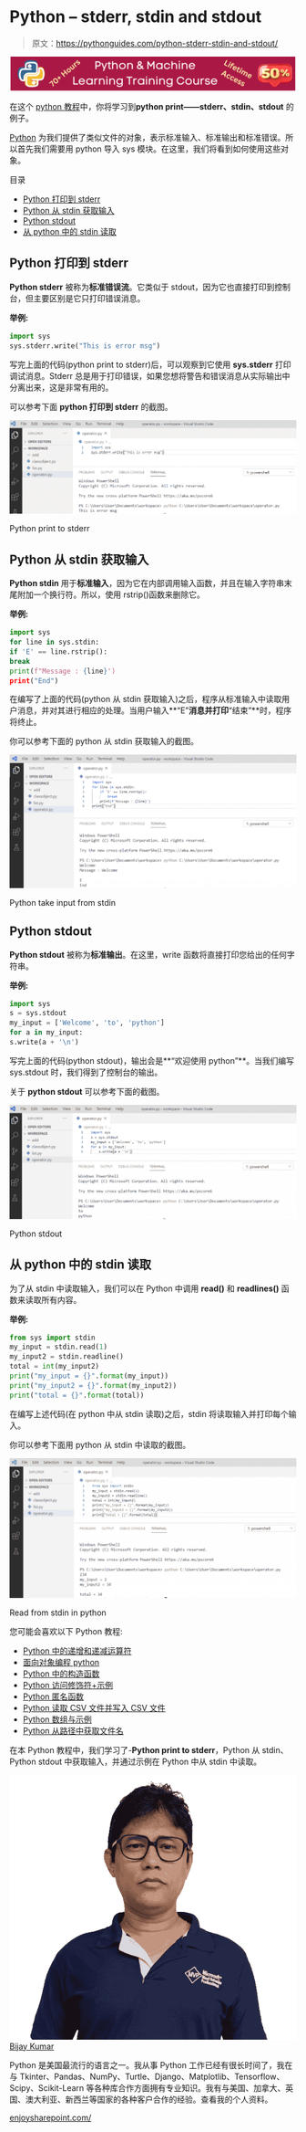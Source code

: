 # Python – stderr, stdin and stdout

> 原文：<https://pythonguides.com/python-stderr-stdin-and-stdout/>

[![Python & Machine Learning training courses](img/49ec9c6da89a04c9f45bab643f8c765c.png)](https://sharepointsky.teachable.com/p/python-and-machine-learning-training-course)

在这个 [python 教程](https://pythonguides.com/python-gui-programming/)中，你将学习到**python print——stderr、stdin、stdout** 的例子。

[Python](https://pythonguides.com/python-programming-for-the-absolute-beginner/) 为我们提供了类似文件的对象，表示标准输入、标准输出和标准错误。所以首先我们需要用 python 导入 sys 模块。在这里，我们将看到如何使用这些对象。

目录

[](#)

*   [Python 打印到 stderr](#Python_print_to_stderr "Python print to stderr")
*   [Python 从 stdin 获取输入](#Python_take_input_from_stdin "Python take input from stdin")
*   [Python stdout](#Python_stdout "Python stdout")
*   [从 python 中的 stdin 读取](#Read_from_stdin_in_python "Read from stdin in python")

## Python 打印到 stderr

**Python stderr** 被称为**标准错误流**。它类似于 stdout，因为它也直接打印到控制台，但主要区别是它只打印错误消息。

**举例:**

```py
import sys
sys.stderr.write("This is error msg")
```

写完上面的代码(python print to stderr)后，可以观察到它使用 **sys.stderr** 打印调试消息。Stderr 总是用于打印错误，如果您想将警告和错误消息从实际输出中分离出来，这是非常有用的。

可以参考下面 **python 打印到 stderr** 的截图。

![Python print to stderr](img/1e47da769222054c57498dc2723aa190.png "Python print to stderr")

Python print to stderr

## Python 从 stdin 获取输入

**Python stdin** 用于**标准输入**，因为它在内部调用输入函数，并且在输入字符串末尾附加一个换行符。所以，使用 rstrip()函数来删除它。

**举例:**

```py
import sys
for line in sys.stdin:
if 'E' == line.rstrip():
break
print(f"Message : {line}')
print("End")
```

在编写了上面的代码(python 从 stdin 获取输入)之后，程序从标准输入中读取用户消息，并对其进行相应的处理。当用户输入**“E”**消息并打印**“结束”**时，程序将终止。

你可以参考下面的 python 从 stdin 获取输入的截图。

![Python take input from stdin](img/0e5417163ac154099a465e31e5dc045b.png "Python take input from stdin")

Python take input from stdin

## Python stdout

**Python stdout** 被称为**标准输出**。在这里，write 函数将直接打印您给出的任何字符串。

**举例:**

```py
import sys
s = sys.stdout
my_input = ['Welcome', 'to', 'python']
for a in my_input:
s.write(a + '\n')
```

写完上面的代码(python stdout)，输出会是**“欢迎使用 python”**。当我们编写 sys.stdout 时，我们得到了控制台的输出。

关于 **python stdout** 可以参考下面的截图。

![Python stdout](img/b53034ef0561b8ba54fcc550f7660fac.png "Python stdout")

Python stdout

## 从 python 中的 stdin 读取

为了从 stdin 中读取输入，我们可以在 Python 中调用 **read()** 和 **readlines()** 函数来读取所有内容。

**举例:**

```py
from sys import stdin
my_input = stdin.read(1)
my_input2 = stdin.readline()
total = int(my_input2)
print("my_input = {}".format(my_input))
print("my_input2 = {}".format(my_input2))
print("total = {}".format(total))
```

在编写上述代码(在 python 中从 stdin 读取)之后，stdin 将读取输入并打印每个输入。

你可以参考下面用 python 从 stdin 中读取的截图。

![Read from stdin in python](img/8e70a9a4f8c7421f40534a92fb7259bc.png "Read from stdin in python")

Read from stdin in python

您可能会喜欢以下 Python 教程:

*   [Python 中的递增和递减运算符](https://pythonguides.com/increment-and-decrement-operators-in-python/)
*   [面向对象编程 python](https://pythonguides.com/object-oriented-programming-python/)
*   [Python 中的构造函数](https://pythonguides.com/constructor-in-python/)
*   [Python 访问修饰符+示例](https://pythonguides.com/python-access-modifiers/)
*   [Python 匿名函数](https://pythonguides.com/python-anonymous-function/)
*   [Python 读取 CSV 文件并写入 CSV 文件](https://pythonguides.com/python-read-csv-file/)
*   [Python 数组与示例](https://pythonguides.com/python-array/)
*   [Python 从路径中获取文件名](https://pythonguides.com/python-get-filename-from-the-path/)

在本 Python 教程中，我们学习了-**Python print to stderr**，Python 从 stdin、Python stdout 中获取输入，并通过示例在 Python 中从 stdin 中读取。

![Bijay Kumar MVP](img/9cb1c9117bcc4bbbaba71db8d37d76ef.png "Bijay Kumar MVP")[Bijay Kumar](https://pythonguides.com/author/fewlines4biju/)

Python 是美国最流行的语言之一。我从事 Python 工作已经有很长时间了，我在与 Tkinter、Pandas、NumPy、Turtle、Django、Matplotlib、Tensorflow、Scipy、Scikit-Learn 等各种库合作方面拥有专业知识。我有与美国、加拿大、英国、澳大利亚、新西兰等国家的各种客户合作的经验。查看我的个人资料。

[enjoysharepoint.com/](https://enjoysharepoint.com/)[](https://www.facebook.com/fewlines4biju "Facebook")[](https://www.linkedin.com/in/fewlines4biju/ "Linkedin")[](https://twitter.com/fewlines4biju "Twitter")